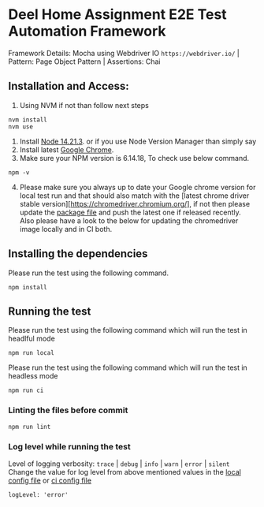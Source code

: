 # Deel Home Assignment E2E Test Automation Framework

Framework Details: Mocha using Webdriver IO `https://webdriver.io/` | Pattern: Page Object Pattern | Assertions: Chai

## Installation and Access:

1. Using NVM if not than follow next steps
```
nvm install
nvm use
```
1. Install [Node 14.21.3](https://nodejs.org/en/). or if you use Node Version Manager than simply say 
2. Install latest [Google Chrome](https://www.google.com/intl/en_in/chrome/).
3. Make sure your NPM version is 6.14.18, To check use below command.

```
npm -v
```

4. Please make sure you always up to date your Google chrome version for local test run and that should also match with the [latest chrome driver stable version][https://chromedriver.chromium.org/], if not then please update the [package file](package.json) and push the latest one if released recently. Also please have a look to the below for updating the chromedriver image locally and in CI both.

## Installing the dependencies

Please run the test using the following command.

```
npm install
```

## Running the test

Please run the test using the following command which will run the test in headlful mode

```
npm run local
```

Please run the test using the following command which will run the test in headless mode

```
npm run ci
```

### Linting the files before commit

```
npm run lint
```

### Log level while running the test

Level of logging verbosity: `trace` | `debug` | `info` | `warn` | `error` | `silent`
Change the value for log level from above mentioned values in the [local config file](./config/local.conf.js) or [ci config file](./config/ci.conf.js)

```
logLevel: 'error'
```
